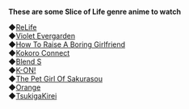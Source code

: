 **These are some Slice of Life genre anime to watch**

◆[ReLife](https://anilist.co/anime/21049)\
◆[Violet Evergarden](https://anilist.co/anime/21827)\
◆[How To Raise A Boring Girlfriend](https://anilist.co/anime/20657)\
◆[Kokoro Connect](https://anilist.co/anime/11887)\
◆[Blend S](https://anilist.co/anime/97994)\
◆[K-ON!](https://anilist.co/anime/5680)\
◆[The Pet Girl Of Sakurasou](https://anilist.co/anime/13759)\
◆[Orange](https://anilist.co/anime/21647)\
◆[TsukigaKirei](https://anilist.co/anime/98202)
